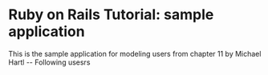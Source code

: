 # Ruby on Rails Tutorial: sample application

This is the sample application for modeling users from chapter 11 by Michael Hartl -- Following usesrs